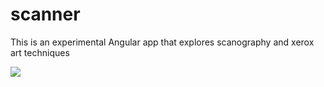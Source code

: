 # scanner
This is an experimental Angular app that explores scanography and xerox art techniques

![](https://i.gyazo.com/c3b3aa9e99335441509e1efcc67a5991.gif)
